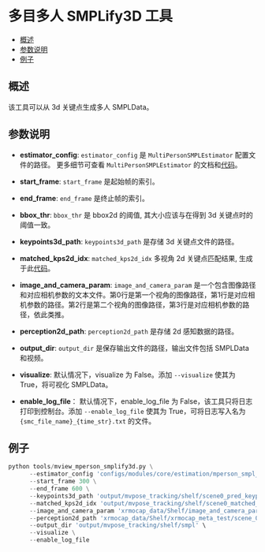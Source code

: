 # 多目多人 SMPLify3D 工具

- [概述](#概述)
- [参数说明](#参数说明)
- [例子](#例子)

## 概述

该工具可以从 3d 关键点生成多人 SMPLData。

## 参数说明

- **estimator_config**:
`estimator_config` 是 `MultiPersonSMPLEstimator` 配置文件的路径。 更多细节可查看 `MultiPersonSMPLEstimator` 的文档和[代码](../../../xrmocap/core/estimation/mperson_smpl_estimator.py)。

- **start_frame**:
`start_frame` 是起始帧的索引。

- **end_frame**:
`end_frame` 是终止帧的索引。

- **bbox_thr**:
`bbox_thr` 是 bbox2d 的阈值, 其大小应该与在得到 3d 关键点时的阈值一致。

- **keypoints3d_path**:
`keypoints3d_path` 是存储 3d 关键点文件的路径。

- **matched_kps2d_idx**:
`matched_kps2d_idx` 多视角 2d 关键点匹配结果, 生成于此[代码](../../../tools/mview_mperson_evaluation.py)。

- **image_and_camera_param**:
`image_and_camera_param` 是一个包含图像路径和对应相机参数的文本文件。第0行是第一个视角的图像路径，第1行是对应相机参数的路径。第2行是第二个视角的图像路径，第3行是对应相机参数的路径，依此类推。

- **perception2d_path**:
`perception2d_path` 是存储 2d 感知数据的路径。

- **output_dir**:
`output_dir` 是保存输出文件的路径，输出文件包括 SMPLData 和视频。

- **visualize**:
默认情况下，visualize 为 False。添加 `--visualize` 使其为 True，将可视化 SMPLData。

- **enable_log_file**：
默认情况下，enable_log_file 为 False，该工具只将日志打印到控制台。添加 `--enable_log_file` 使其为 True，可将日志写入名为 ` {smc_file_name}_{time_str}.txt` 的文件。


## 例子

```python
python tools/mview_mperson_smplify3d.py \
      --estimator_config 'configs/modules/core/estimation/mperson_smpl_estimator.py' \
      --start_frame 300 \
      --end_frame 600 \
      --keypoints3d_path 'output/mvpose_tracking/shelf/scene0_pred_keypoints3d.npz' \
      --matched_kps2d_idx 'output/mvpose_tracking/shelf/scene0_matched_kps2d_idx.npy' \
      --image_and_camera_param 'xrmocap_data/Shelf/image_and_camera_param.txt' \
      --perception2d_path 'xrmocap_data/Shelf/xrmocap_meta_test/scene_0/perception_2d.npz' \
      --output_dir 'output/mvpose_tracking/shelf/smpl' \
      --visualize \
      --enable_log_file
```
